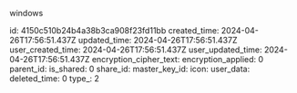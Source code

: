 windows

id: 4150c510b24b4a38b3ca908f23fd11bb
created_time: 2024-04-26T17:56:51.437Z
updated_time: 2024-04-26T17:56:51.437Z
user_created_time: 2024-04-26T17:56:51.437Z
user_updated_time: 2024-04-26T17:56:51.437Z
encryption_cipher_text: 
encryption_applied: 0
parent_id: 
is_shared: 0
share_id: 
master_key_id: 
icon: 
user_data: 
deleted_time: 0
type_: 2